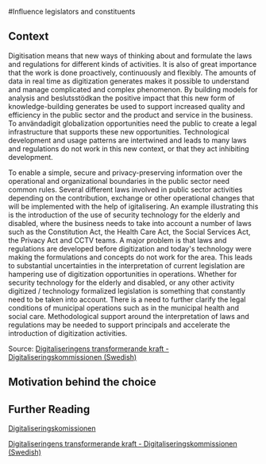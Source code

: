 
#Influence legislators and constituents
## Context
Digitisation means that new ways of thinking about and formulate the laws and regulations for different kinds of activities. It is also of great importance that the work is done proactively, continuously and flexibly. The amounts of data in real time as digitization generates makes it possible to understand and manage complicated and complex phenomenon. By building models for analysis and beslutsstödkan the positive impact that this new form of knowledge-building generates be used to support increased quality and efficiency in the public sector and the product and service in the business. To användadigit globalization opportunities need the public to create a legal infrastructure that supports these new opportunities. Technological development and usage patterns are intertwined and leads to many laws and regulations do not work in this new context, or that they act inhibiting development.

To enable a simple, secure and privacy-preserving information over the operational and organizational boundaries in the public sector need common rules. Several different laws involved in public sector activities depending on the contribution, exchange or other operational changes that will be implemented with the help of igitalisering. An example illustrating this is the introduction of the use of security technology for the elderly and disabled, where the business needs to take into account a number of laws such as the Constitution Act, the Health Care Act, the Social Services Act, the Privacy Act and CCTV teams. A major problem is that laws and regulations are developed before digitization and today's technology were making the formulations and concepts do not work for the area. This leads to substantial uncertainties in the interpretation of current legislation are hampering use of digitization opportunities in operations. Whether for security technology for the elderly and disabled, or any other activity digitized / technology formalized legislation is something that constantly need to be taken into account. There is a need to further clarify the legal conditions of municipal operations such as in the municipal health and social care. Methodological support around the interpretation of laws and regulations may be needed to support principals and accelerate the introduction of digitization activities.

Source: [Digitaliseringens transformerande kraft - Digitaliseringskommissionen (Swedish)](https://digitaliseringskommissionen.se/wp-content/uploads/2015/09/03-Digitaliseringens-transformerande-kraft_20150928.pdf)

## Motivation behind the choice


## Further Reading
[Digitaliseringskomissionen](https://digitaliseringskommissionen.se/rapport/)

 [Digitaliseringens transformerande kraft - Digitaliseringskommissionen (Swedish)](https://digitaliseringskommissionen.se/wp-content/uploads/2015/09/03-Digitaliseringens-transformerande-kraft_20150928.pdf)
